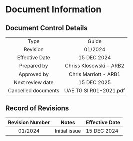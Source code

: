 # Document Information
## Document Control Details
|                     |                         |
|:-------------------:|:-----------------------:|
|         Type        |          Guide          |
|       Revision      |         01/2024         |
|    Effective Date   |       15 DEC 2024       |
|     Prepared by     | Chriss Klosowski - ARB2 |
|     Approved by     |  Chris Marriott - ARB1  |
|   Next review date  |       15 DEC 2025       |
| Cancelled documents |  UAE TG SI R01-2021.pdf |

## Record of Revisions
| Revision Number | Notes         | Effective Date |
|:---------------:|---------------|----------------|
|     01/2024     | Initial issue | 15 DEC 2024    |